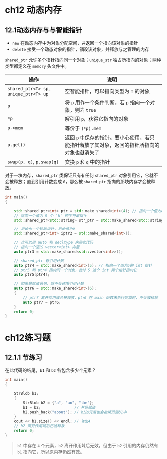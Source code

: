 # ch12 动态内存

## 12.1动态内存与与智能指针
- `new` 在动态内存中为对象分配空间，并返回一个指向该对象的指针
- `delete` 接受一个动态对象的指针，销毁该对象，并释放与之管理的内存

`shared_ptr` 允许多个指针指向同一个对象；`unique_str` 独占所指向的对象；两种类型都定义在 `memory` 头文件中。

|操作|说明|
|----|----|
|`shared_ptr<T> sp`, `unique_ptr<T> up`|空智能指针，可以指向类型为 `T` 的对象|
|`p`|将 `p` 用作一个条件判断，若 `p` 指向一个对象，则为 `true`|
|`*p`|解引用 `p`，获得它指向的对象|
|`p->mem`|等价于 `(*p).mem`|
|`p.get()`|返回 `p` 中保存的指针。要小心使用，若只能指针释放了其对象，返回的指针所指向的对象也就消失了|
|`swap(p, q)`, `p.swap(q)`|交换 `p` 和 `q` 中的指针|

对于一块内存，`shared_ptr` 类保证只有有任何 `shared_ptr` 对象引用它，它就不会被释放；直到引用计数变成 `0`，那么被 `shared_ptr` 指向的那块内存才会被释放。

```cpp
int main()
{

    std::shared_ptr<int> ptr = std::make_shared<int>(4); // 指向一个值为4的 int 指针
    // 指向一个值为 9 个 'h' 的字符串指针
    std::shared_ptr<std::string> str_ptr = std::make_shared<std::string>(9, 'h');

    // 初始化一个智能指针，初始值为0
    std::shared_ptr<int> iptr2 = std::make_shared<int>();

    // 也可以用 auto 和 decltype 来简化代码
    // 指向一个空的 vector<int> 向量
    auto ptr3 = std::make_shared<std::vector<int>>();

    // shared_ptr 有引用计数
    auto ptr4 = std::make_shared<int>(5); // 指向一个值为5的 int 指针
    // ptr5 和 ptr4 指向同一个对象，此时 5 这个 int 两个指针指向它
    auto ptr5(ptr4);

    // 如果是赋值语句，将不会递增引用计数
    auto ptr6 = std::make_shared<int>(6);
    {
        // ptr7 离开作用域会被释放，ptr6 在 main 函数未执行完成时，不会被释放
        auto ptr7 = ptr6;
    }
    return 0;
}
```




# ch12练习题
## 12.1.1 节练习
在此代码的结尾，`b1` 和 `b2` 各包含多少个元素？
```cpp
int main()
{

    StrBlob b1;
    {
        StrBlob b2 = {"a", "an", "the"};
        b1 = b2;               // 拷贝赋值
        b2.push_back("about"); // b2的元素也会被拷贝到b1中
    }
    cout << b1.size() << endl; // 输出4
    // b2 离开作用域后已被释放
    return 0;
}
```
> `b1` 中存在  `4` 个元素，`b2` 离开作用域后无效，但由于 `b2` 引用的内存仍然有 `b1` 指向它，所以原内存仍然有效。

